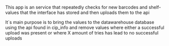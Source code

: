 This app is an service that repeatedly checks for new barcodes and shelf-values
that the interface has stored and then uploads them to the api

It´s main purpose is to bring the values to the datawarehouse
database using the api found in cip_info and remove values where
either a successful upload was present or where X amount of tries
has lead to no successful uploads 
